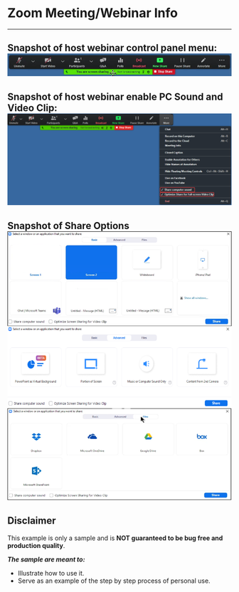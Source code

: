 # Zoom Meeting/Webinar Info

---
Snapshot of host webinar control panel menu: ![Webinar Host Control Panel Menu](ZoomWebinarHostControlPanelMenu.png)
---
Snapshot of host webinar enable PC Sound and Video Clip: ![Webinar Enable PC Sound and Video Clip](ZoomWebinarShareMORE_Enable_Sound.VideoClip.png)
---
Snapshot of Share Options ![ShareOptions](ShareOPTIONS.png)
---



## Disclaimer
This example is only a sample and is **NOT guaranteed to be bug free and production quality**.

***The sample are meant to:***
- Illustrate how to use it.
- Serve as an example of the step by step process of personal use.

